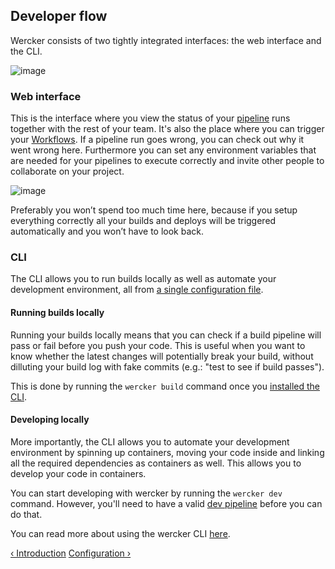 ## Developer flow

Wercker consists of two tightly integrated interfaces: the web interface and
the CLI.

![image](/images/local-dev-cloud.svg)

### Web interface

This is the interface where you view the status of your
[pipeline](/learn/pipelines/introduction.html) runs together with the rest of
your team. It's also the place where you can trigger your
[Workflows](/learn/workflows/introduction.html). If a pipeline run goes wrong, you can
check out why it went wrong here. Furthermore you can set any environment
variables that are needed for your pipelines to execute correctly and invite
other people to collaborate on your project.

![image](/images/app-interface.svg)

Preferably you won’t spend too much time here, because if you setup everything
correctly all your builds and deploys will be triggered automatically and you
won’t have to look back.

### CLI

The CLI allows you to run builds locally as well as automate your
development environment, all from [a single configuration file](/learn/basics/configuration.html).

#### Running builds locally

Running your builds locally means that you can check if a build pipeline will
pass or fail before you push your code. This is useful when you want to know
whether the latest changes will potentially break your build, without dilluting
your build log with fake commits (e.g.: "test to see if build passes").

This is done by running the `wercker build` command once you [installed the
CLI](http://wercker.com/cli/install).

#### Developing locally

More importantly, the CLI allows you to automate your development environment
by spinning up containers, moving your code inside and linking all the required
dependencies as containers as well. This allows you to develop your code in
containers.

You can start developing with wercker by running the `wercker dev` command.
However, you'll need to have a valid [dev
pipeline](/learn/pipelines/available-pipelines.html) before you can do that.

You can read more about using the wercker CLI [here](http://wercker.com/cli).

[&lsaquo; Introduction](/learn/basics/introduction.html "nav previous basics")
[Configuration &rsaquo;](/learn/basics/configuration.html "nav next basics")
